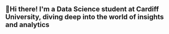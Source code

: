 ## 👋Hi there!  I'm a Data Science student at Cardiff University, diving deep into the world of insights and analytics

<!--
**bhowad-akash/bhowad-akash** is a ✨ _special_ ✨ repository because its `README.md` (this file) appears on your GitHub profile.


📊 Passionate about unraveling the stories hidden within data
🌱 Cultivating wisdom in the fields of machine learning
🤝 Let's collaborate on illuminating data journeys
